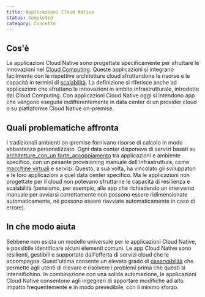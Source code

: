 ```yaml
---
title: Applicazioni Cloud Native
status: Completed
category: Concetto
---
```


## Cos'è
Le applicazioni Cloud Native sono progettate specificamente per sfruttare le innovazioni nel [Cloud Computing](it/cloud_computing/). Queste applicazioni si integrano facilmente con le rispettive architetture cloud sfruttandone le risorse e le capacità in termini di [scalabilità](it/scalability/). La definizione si riferisce anche ad applicazioni che sfruttano le innovazioni in ambito infrastrutturale, introdotte dal Cloud Computing. Con applicazioni Cloud Native oggi si intendono app che vengono eseguite indifferentemente in data center di un provider cloud o su piattaforme Cloud Native on-premise.

## Quali problematiche affronta
I tradizionali ambienti on-premise fornivano risorse di calcolo in modo abbastanza personalizzato. Ogni data center disponeva di servizi basati su [architetture_con_un forte_accoppiamento](/it/tightly_coupled_architectures/) tra applicazioni e ambiente specifico, con un pesante provisioning manuale dell'infrastruttura, come [macchine virtuali](/it/virtual_machine/) e servizi. Questo, a sua volta, ha vincolato gli sviluppatori e le loro applicazioni a quel data center specifico. Ma le applicazioni non progettate per il cloud non potevano sfruttarne le capacità di resilienza e scalabilità (pensiamo, per esempio, alle app che richiedendo un intervento manuale per avviarsi correttamente non possono essere ridimensionate automaticamente, né possono essere riavviate automaticamente in caso di errore).

## In che modo aiuta
Sebbene non esista un modello universale per le applicazioni Cloud Native, è possibile identificare alcuni elementi comuni. Le app Cloud Native sono resilienti, gestibili e supportate dall'offerta di servizi cloud che le accompagna. Quest'ultima consente un elevato grado di [osservabilità](/it/observability/) che permette agli utenti di rilevare e risolvere i problemi prima che questi si intensifichino. In combinazione con una solida automazione, le applicazioni Cloud Native consentono agli ingegneri di apportare modifiche ad alto impatto frequentemente e in modo prevedibile, con il minimo sforzo.
